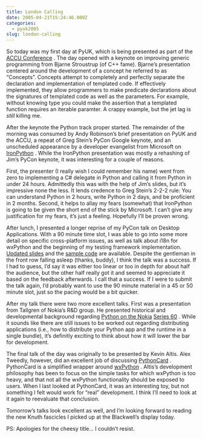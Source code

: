 ```yaml
---
title: London Calling
date: 2005-04-21T15:24:46.000Z
categories:
  - pyuk2005
slug: london-calling
---
```

So today was my first day at PyUK, which is being presented as part of the [ACCU Conference][1] . The day opened with a keynote on improving generic programming from Bjarne Stroustrup (of C++ fame). Bjarne’s presentation centered around the development of a concept he referred to as “Concepts”. Concepts attempt to completely and perfectly separate the declaration and implementation of templated code. If effectively implemented, they allow programmers to make predicate declarations about the signatures of templated code as well as the parameters. For example, without knowing type you could make the assertion that a templated function requires an iterable paramter. A crappy example, but the jet lag is _still_ killing me.

After the keynote the Python track proper started. The remainder of the morning was consumed by Andy Robinson’s brief presentation on PyUK and the ACCU, a repeat of Greg Stein’s PyCon Google keynote, and an unscheduled appearance by a developer evangelist from Microsoft on [IronPython][2] . While the IronPython presentation was mostly a rehashing of Jim’s PyCon keynote, it was interesting for a couple of reasons.

First, the presenter (I really wish I could remember his name) went from zero to implementing a C# delegate in Python and calling it from Python in under 24 hours. Admittedly this was with the help of Jim’s slides, but it’s impressive none the less. It lends credence to Greg Stein’s 2-2-2 rule: You can understand Python in 2 hours, write Python in 2 days, and be proficient in 2 months. Second, it helps to allay my fears (somewhat) that IronPython is going to be given the short end of the stick by Microsoft. I can’t give any justification for my fears, it’s just a feeling. Hopefully I’ll be proven wrong.

After lunch, I presented a longer reprise of my PyCon talk on Desktop Applications. With a 90 minute time slot, I was able to go into some more detail on specific cross-platform issues, as well as talk about i18n for wxPython and the beginning of my testing framework implementation. [Updated slides][3]  and the [sample code][4]  are available. Despite the gentleman in the front row falling asleep (thanks, buddy), I think the talk was a success. If I had to guess, I’d say it was either too linear or too in depth for about half the audience, but the other half really got it and seemed to appreciate it based on the feedback afterwards. I call that a success. If I were to submit the talk again, I’d probably want to use the 90 minute material in a 45 or 50 minute slot, just so the pacing would be a bit quicker.

After my talk there were two more excellent talks. First was a presentation from Tallgren of Nokia’s R&D group. He presented historical and developmental background regarding [Python on the Nokia][5]  [Series 60][6] . While it sounds like there are still issues to be worked out regarding distributing applications (i.e., how to distribute your Python app and the runtime in a single bundle), it’s definitly exciting to think about how it will lower the bar for development.

The final talk of the day was originally to be presented by Kevin Altis. Alex Tweedly, however, did an excellent job of discussing [PythonCard][7] . PythonCard is a simplified wrapper around [wxPython][8] . Altis’s development philosophy has been to focus on the simple tasks for which wxPython is too heavy, and that not all the wxPython functionality should be exposed to users. When I last looked at PythonCard, it was an interesting toy, but not something I felt would work for “real” development. I think I’ll need to look at it again to reevaluate that conclusion.

Tomorrow’s talks look excellent as well, and I’m looking forward to reading the new Knuth fascicles I picked up at the Blackwell’s display today.

PS: Apologies for the cheesy title… I couldn’t resist.



 [1]: https://www.accu.org/conference/index.html
 [2]: http://workspaces.gotdotnet.com/ironpython
 [3]: http://yergler.net/talks/desktopapps_uk
 [4]: http://yergler.net/talks/desktopapps_uk/samples/
 [5]: http://www.forum.nokia.com/main/0,,034-821,00.html
 [6]: http://www.series60.com
 [7]: http://pythoncard.sf.net
 [8]: http://www.wxpython.org
